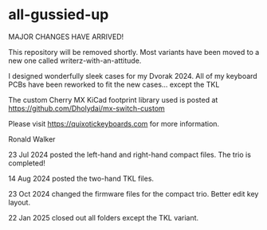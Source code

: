 # all-gussied-up

MAJOR CHANGES HAVE ARRIVED!

This repository will be removed shortly. Most variants have been moved to a new one called writerz-with-an-attitude.

I designed wonderfully sleek cases for my Dvorak 2024. All of my keyboard PCBs have been reworked to fit the new cases... except the TKL

The custom Cherry MX KiCad footprint library used is posted at https://github.com/Dholydai/mx-switch-custom

Please visit https://quixotickeyboards.com for more information.

Ronald Walker

23 Jul 2024 posted the left-hand and right-hand compact files. The trio is completed!

14 Aug 2024 posted the two-hand TKL files.

23 Oct 2024 changed the firmware files for the compact trio. Better edit key layout.

22 Jan 2025 closed out all folders except the TKL variant.
